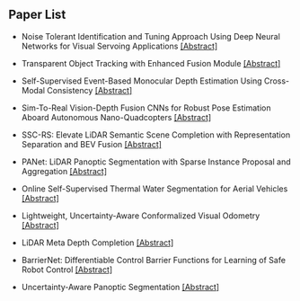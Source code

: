 ## Paper List

- Noise Tolerant Identification and Tuning Approach Using Deep Neural Networks for Visual Servoing Applications
[[Abstract]](https://events.infovaya.com/presentation?id=108755)

- Transparent Object Tracking with Enhanced Fusion Module
[[Abstract]](https://events.infovaya.com/presentation?id=108758)

- Self-Supervised Event-Based Monocular Depth Estimation Using Cross-Modal Consistency
[[Abstract]](https://events.infovaya.com/presentation?id=108761)

- Sim-To-Real Vision-Depth Fusion CNNs for Robust Pose Estimation Aboard Autonomous Nano-Quadcopters
[[Abstract]](https://events.infovaya.com/presentation?id=108764)

- SSC-RS: Elevate LiDAR Semantic Scene Completion with Representation Separation and BEV Fusion
[[Abstract]](https://events.infovaya.com/presentation?id=108767)

- PANet: LiDAR Panoptic Segmentation with Sparse Instance Proposal and Aggregation
[[Abstract]](https://events.infovaya.com/presentation?id=108770)

- Online Self-Supervised Thermal Water Segmentation for Aerial Vehicles
[[Abstract]](https://events.infovaya.com/presentation?id=108773)

- Lightweight, Uncertainty-Aware Conformalized Visual Odometry
[[Abstract]](https://events.infovaya.com/presentation?id=108776)

- LiDAR Meta Depth Completion
[[Abstract]](https://events.infovaya.com/presentation?id=108779)

- BarrierNet: Differentiable Control Barrier Functions for Learning of Safe Robot Control
[[Abstract]](https://events.infovaya.com/presentation?id=108782)

- Uncertainty-Aware Panoptic Segmentation
[[Abstract]](https://events.infovaya.com/presentation?id=108785)

